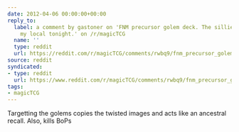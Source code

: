 ```yaml
---
date: 2012-04-06 00:00:00+00:00
reply_to:
  label: a comment by gastoner on 'FNM precursor golem deck. The silliest deck at
    my local tonight.' on /r/magicTCG
  name: ''
  type: reddit
  url: https://reddit.com/r/magicTCG/comments/rwbq9/fnm_precursor_golem_deck_the_silliest_deck_at_my/c496rpo/
source: reddit
syndicated:
- type: reddit
  url: https://www.reddit.com/r/magicTCG/comments/rwbq9/fnm_precursor_golem_deck_the_silliest_deck_at_my/c496sec/
tags:
- magicTCG
---
```


Targetting the golems copies the twisted images and acts like an ancestral recall. Also, kills BoPs